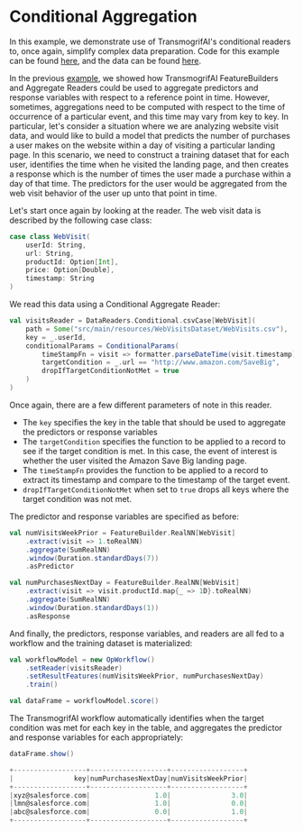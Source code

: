 # Conditional Aggregation

In this example, we demonstrate use of TransmogrifAI's conditional readers to, once again, simplify complex data preparation. Code for this example can be found [here](https://github.com/salesforce/TransmogrifAI/tree/master/helloworld/src/main/scala/com/salesforce/hw/dataprep/ConditionalAggregation.scala), and the data can be found [here](https://github.com/salesforce/op/tree/master/helloworld/src/main/resources/WebVisitsDataset/WebVisits.csv).

In the previous [example](/examples/Time-Series-Aggregates-and-Joins.html), we showed how TransmogrifAI FeatureBuilders and Aggregate Readers could be used to aggregate predictors and response variables with respect to a reference point in time. However, sometimes, aggregations need to be computed with respect to the time of occurrence of a particular event, and this time may vary from key to key. In particular, let's consider a situation where we are analyzing website visit data, and would like to build a model that predicts the number of purchases a user makes  on the website within a day of visiting a particular landing page. In this scenario, we need to construct a training dataset that for each user, identifies the time when he visited the landing page, and then creates a response which is the number of times the user made a purchase within a day of that time. The predictors for the user would be aggregated from the web visit behavior of the user up unto that point in time.

Let's start once again by looking at the reader. The web visit data is described by the following case class:

```scala
case class WebVisit(
    userId: String,
    url: String,
    productId: Option[Int],
    price: Option[Double],
    timestamp: String
)
``` 

We read this data using a Conditional Aggregate Reader:

```scala
val visitsReader = DataReaders.Conditional.csvCase[WebVisit](
    path = Some("src/main/resources/WebVisitsDataset/WebVisits.csv"),
    key = _.userId,
    conditionalParams = ConditionalParams(
        timeStampFn = visit => formatter.parseDateTime(visit.timestamp).getMillis,
        targetCondition = _.url == "http://www.amazon.com/SaveBig",
        dropIfTargetConditionNotMet = true
    )
)
```

Once again, there are a few different parameters of note in this reader. 
* The ```key``` specifies the key in the table that should be used to aggregate the predictors or response variables
* The ```targetCondition``` specifies the function to be applied to a record to see if the target condition is met. In this case, the event of interest is whether the user visited the Amazon Save Big landing page. 
* The ```timeStampFn``` provides the function to be applied to a record to extract its timestamp and compare to the timestamp of the target event. 
*  ```dropIfTargetConditionNotMet``` when set to ```true``` drops all keys where the target condition was not met.

The predictor and response variables are specified as before:


```scala
val numVisitsWeekPrior = FeatureBuilder.RealNN[WebVisit]
    .extract(visit => 1.toRealNN)
    .aggregate(SumRealNN)
    .window(Duration.standardDays(7))
    .asPredictor

val numPurchasesNextDay = FeatureBuilder.RealNN[WebVisit]
    .extract(visit => visit.productId.map{_ => 1D}.toRealNN)
    .aggregate(SumRealNN)
    .window(Duration.standardDays(1))
    .asResponse
```

And finally, the predictors, response variables, and readers are all fed to a workflow and the training dataset is materialized:

```scala
val workflowModel = new OpWorkflow()
    .setReader(visitsReader)
    .setResultFeatures(numVisitsWeekPrior, numPurchasesNextDay)
    .train()

val dataFrame = workflowModel.score()
```

The TransmogrifAI workflow automatically identifies when the target condition was met for each key in the table, and aggregates the predictor and response variables for each appropriately:

```scala
dataFrame.show()

+------------------+-------------------+------------------+
|               key|numPurchasesNextDay|numVisitsWeekPrior|
+------------------+-------------------+------------------+
|xyz@salesforce.com|                1.0|               3.0|
|lmn@salesforce.com|                1.0|               0.0|
|abc@salesforce.com|                0.0|               1.0|
+------------------+-------------------+------------------+
``` 
